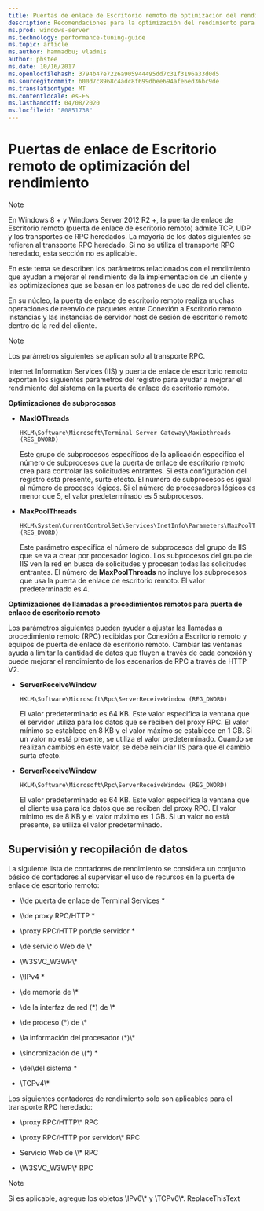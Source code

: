 ```yaml
---
title: Puertas de enlace de Escritorio remoto de optimización del rendimiento
description: Recomendaciones para la optimización del rendimiento para puertas de enlace de Escritorio remoto
ms.prod: windows-server
ms.technology: performance-tuning-guide
ms.topic: article
ms.author: hammadbu; vladmis
author: phstee
ms.date: 10/16/2017
ms.openlocfilehash: 3794b47e7226a905944495dd7c31f3196a33d0d5
ms.sourcegitcommit: b00d7c8968c4adc8f699dbee694afe6ed36bc9de
ms.translationtype: MT
ms.contentlocale: es-ES
ms.lasthandoff: 04/08/2020
ms.locfileid: "80851738"
---
```

# <a name="performance-tuning-remote-desktop-gateways"></a>Puertas de enlace de Escritorio remoto de optimización del rendimiento

> [!NOTE]
> En Windows 8 + y Windows Server 2012 R2 +, la puerta de enlace de Escritorio remoto (puerta de enlace de escritorio remoto) admite TCP, UDP y los transportes de RPC heredados. La mayoría de los datos siguientes se refieren al transporte RPC heredado. Si no se utiliza el transporte RPC heredado, esta sección no es aplicable.

En este tema se describen los parámetros relacionados con el rendimiento que ayudan a mejorar el rendimiento de la implementación de un cliente y las optimizaciones que se basan en los patrones de uso de red del cliente.

En su núcleo, la puerta de enlace de escritorio remoto realiza muchas operaciones de reenvío de paquetes entre Conexión a Escritorio remoto instancias y las instancias de servidor host de sesión de escritorio remoto dentro de la red del cliente.

> [!NOTE]
> Los parámetros siguientes se aplican solo al transporte RPC.

Internet Information Services (IIS) y puerta de enlace de escritorio remoto exportan los siguientes parámetros del registro para ayudar a mejorar el rendimiento del sistema en la puerta de enlace de escritorio remoto.

**Optimizaciones de subprocesos**

-   **MaxIOThreads**

    ``` syntax
    HKLM\Software\Microsoft\Terminal Server Gateway\Maxiothreads (REG_DWORD)
    ```

    Este grupo de subprocesos específicos de la aplicación especifica el número de subprocesos que la puerta de enlace de escritorio remoto crea para controlar las solicitudes entrantes. Si esta configuración del registro está presente, surte efecto. El número de subprocesos es igual al número de procesos lógicos. Si el número de procesadores lógicos es menor que 5, el valor predeterminado es 5 subprocesos.

-   **MaxPoolThreads**

    ``` syntax
    HKLM\System\CurrentControlSet\Services\InetInfo\Parameters\MaxPoolThreads (REG_DWORD)
    ```

    Este parámetro especifica el número de subprocesos del grupo de IIS que se va a crear por procesador lógico. Los subprocesos del grupo de IIS ven la red en busca de solicitudes y procesan todas las solicitudes entrantes. El número de **MaxPoolThreads** no incluye los subprocesos que usa la puerta de enlace de escritorio remoto. El valor predeterminado es 4.

**Optimizaciones de llamadas a procedimientos remotos para puerta de enlace de escritorio remoto**

Los parámetros siguientes pueden ayudar a ajustar las llamadas a procedimiento remoto (RPC) recibidas por Conexión a Escritorio remoto y equipos de puerta de enlace de escritorio remoto. Cambiar las ventanas ayuda a limitar la cantidad de datos que fluyen a través de cada conexión y puede mejorar el rendimiento de los escenarios de RPC a través de HTTP V2.

-   **ServerReceiveWindow**

    ``` syntax
    HKLM\Software\Microsoft\Rpc\ServerReceiveWindow (REG_DWORD)
    ```

    El valor predeterminado es 64 KB. Este valor especifica la ventana que el servidor utiliza para los datos que se reciben del proxy RPC. El valor mínimo se establece en 8 KB y el valor máximo se establece en 1 GB. Si un valor no está presente, se utiliza el valor predeterminado. Cuando se realizan cambios en este valor, se debe reiniciar IIS para que el cambio surta efecto.

-   **ServerReceiveWindow**

    ``` syntax
    HKLM\Software\Microsoft\Rpc\ServerReceiveWindow (REG_DWORD)
    ```

    El valor predeterminado es 64 KB. Este valor especifica la ventana que el cliente usa para los datos que se reciben del proxy RPC. El valor mínimo es de 8 KB y el valor máximo es 1 GB. Si un valor no está presente, se utiliza el valor predeterminado.

## <a name="monitoring-and-data-collection"></a>Supervisión y recopilación de datos

La siguiente lista de contadores de rendimiento se considera un conjunto básico de contadores al supervisar el uso de recursos en la puerta de enlace de escritorio remoto:

-   \\\\de puerta de enlace de Terminal Services \*

-   \\\\de proxy RPC/HTTP \*

-   \\proxy RPC/HTTP por\\de servidor \*

-   \\de servicio Web de \\\*

-   \\W3SVC\_W3WP\\\*

-   \\\\IPv4 \*

-   \\de memoria de \\\*

-   \\de la interfaz de red (\*) de \\\*

-   \\de proceso (\*) de \\\*

-   \\la información del procesador (\*)\\\*

-   \\sincronización de \\(\*) \*

-   \\del\\del sistema \*

-   \\TCPv4\\\*

Los siguientes contadores de rendimiento solo son aplicables para el transporte RPC heredado:

-   \\proxy RPC/HTTP\\\* RPC

-   \\proxy RPC/HTTP por servidor\\\* RPC

-   Servicio Web de \\\\\* RPC

-   \\W3SVC\_W3WP\\\* RPC

> [!NOTE]
> Si es aplicable, agregue los objetos \\IPv6\\\* y \\TCPv6\\\*. ReplaceThisText

